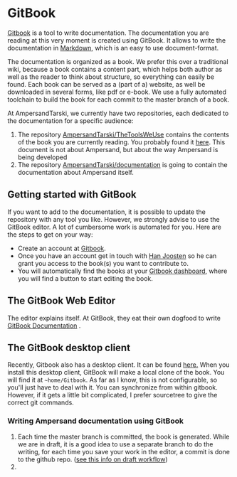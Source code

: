 # GitBook

[Gitbook](www.gitbook.com) is a tool to write documentation. The documentation you are reading at this very moment is created using GitBook. It allows to write the documentation in [Markdown](https://www.gitbook.com/book/gitbookio/markdown/details), which is an easy to use document-format.

The documentation is organized as a book. We prefer this over a traditional wiki, because a book contains a content part, which helps both author as well as the reader to think about structure, so everything can easily be found. Each book can be served as a (part of a) website, as well be downloaded in several forms, like pdf or e-book. We use a fully automated toolchain to build the book for each commit to the master branch of a book. 

At AmpersandTarski, we currently have two repositories, each dedicated to the documentation for a specific audience:

1. The repository [AmpersandTarski/TheToolsWeUse](https://github.com/AmpersandTarski/TheToolsWeUse) contains the contents of the book you are currently reading. You probably found it [here](https://www.gitbook.com/book/ampersandtarski/the-tools-we-use-for-ampersand/details). This document is not about Ampersand, but about the way Ampersand is being developed
2. The repository [AmpersandTarski/documentation](https://github.com/AmpersandTarski/documentation) is going to contain the documentation about Ampersand itself. 

## Getting started with GitBook
If you want to add to the documentation, it is possible to update the repository with any tool you like. However, we strongly advise to use the GitBook editor. A lot of cumbersome work is automated for you. Here are the steps to get on your way:
* Create an account at [Gitbook](www.gitbook.com). 
* Once you have an account get in touch with [Han Joosten](mailto://han.joosten.han@gmail.com) so he can grant you access to the book(s) you want to contribute to. 
* You will automatically find the books at your [Gitbook dashboard](https://www.gitbook.com/@ampersandtarski/dashboard), where you will find a button to start editing the book.

## The GitBook Web Editor
The editor explains itself. At GitBook, they eat their own dogfood to write [GitBook Documentation](http://help.gitbook.com/) .

## The GitBook desktop client
Recently, Gitbook also has a desktop client. It can be found [here.](https://www.gitbook.com/editor/)
When you install this desktop client, GitBook will make a local clone of the book. You will find it at ```~home/Gitbook```. As far as I know, this is not configurable, so you'll just have to deal with it. 
You can synchronize from within gitbook. However, if it gets a little bit complicated, I prefer sourcetree to give the correct git commands. 



### Writing Ampersand documentation using GitBook
1. Each time the master branch is committed, the book is generated. While we are in draft, it is a good idea to use a separate branch to do the writing, for each time you save your work in the editor, a commit is done to the github repo. ([see this info on draft workflow](http://help.gitbook.com/editor/draft.html)) 
2. 




